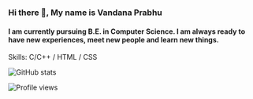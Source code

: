 ### Hi there 👋, My name is Vandana Prabhu
#### I am currently pursuing B.E. in Computer Science. I am always ready to have new experiences, meet new people and learn new things.

Skills: C/C++ / HTML / CSS



  


![GitHub stats](https://github-readme-stats.vercel.app/api?username=Vandanaprabhu7&show_icons=true)  

 

![Profile views](https://gpvc.arturio.dev/Vandanaprabhu7)  
